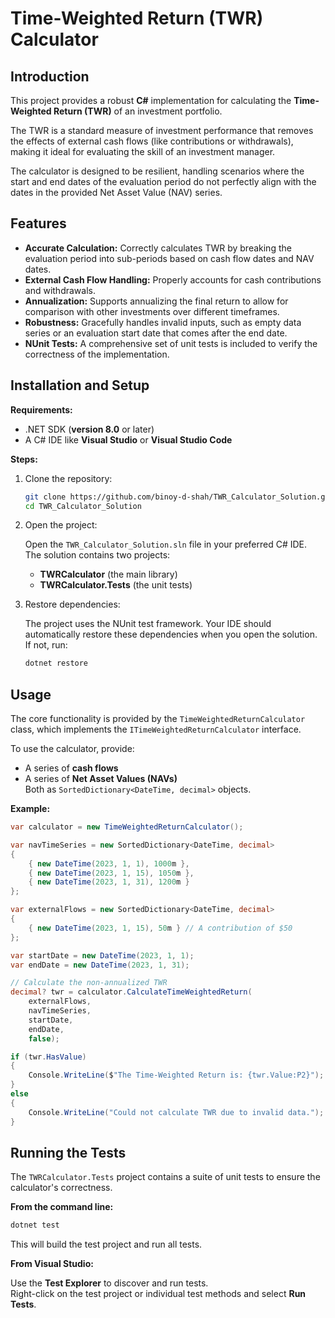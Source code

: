 # Time-Weighted Return (TWR) Calculator

## Introduction
This project provides a robust **C#** implementation for calculating the **Time-Weighted Return (TWR)** of an investment portfolio. 

The TWR is a standard measure of investment performance that removes the effects of external cash flows (like contributions or withdrawals), making it ideal for evaluating the skill of an investment manager.

The calculator is designed to be resilient, handling scenarios where the start and end dates of the evaluation period do not perfectly align with the dates in the provided Net Asset Value (NAV) series.

## Features
- **Accurate Calculation:** Correctly calculates TWR by breaking the evaluation period into sub-periods based on cash flow dates and NAV dates.  
- **External Cash Flow Handling:** Properly accounts for cash contributions and withdrawals.  
- **Annualization:** Supports annualizing the final return to allow for comparison with other investments over different timeframes.  
- **Robustness:** Gracefully handles invalid inputs, such as empty data series or an evaluation start date that comes after the end date.  
- **NUnit Tests:** A comprehensive set of unit tests is included to verify the correctness of the implementation.  

## Installation and Setup
**Requirements:**
- .NET SDK (**version 8.0** or later)  
- A C# IDE like **Visual Studio** or **Visual Studio Code**  

**Steps:**
1. Clone the repository:
   ```bash
   git clone https://github.com/binoy-d-shah/TWR_Calculator_Solution.git
   cd TWR_Calculator_Solution
   ```

2. Open the project:  
   
   Open the `TWR_Calculator_Solution.sln` file in your preferred C# IDE.  
   The solution contains two projects:  
   - **TWRCalculator** (the main library)  
   - **TWRCalculator.Tests** (the unit tests)

3. Restore dependencies:  
   
   The project uses the NUnit test framework. Your IDE should automatically restore these dependencies when you open the solution.  
   If not, run:
   ```bash
   dotnet restore
   ```

## Usage
The core functionality is provided by the `TimeWeightedReturnCalculator` class, which implements the `ITimeWeightedReturnCalculator` interface.

To use the calculator, provide:
- A series of **cash flows**
- A series of **Net Asset Values (NAVs)**  
Both as `SortedDictionary<DateTime, decimal>` objects.

**Example:**
```csharp
var calculator = new TimeWeightedReturnCalculator();

var navTimeSeries = new SortedDictionary<DateTime, decimal>
{
    { new DateTime(2023, 1, 1), 1000m },
    { new DateTime(2023, 1, 15), 1050m },
    { new DateTime(2023, 1, 31), 1200m }
};

var externalFlows = new SortedDictionary<DateTime, decimal>
{
    { new DateTime(2023, 1, 15), 50m } // A contribution of $50
};

var startDate = new DateTime(2023, 1, 1);
var endDate = new DateTime(2023, 1, 31);

// Calculate the non-annualized TWR
decimal? twr = calculator.CalculateTimeWeightedReturn(
    externalFlows,
    navTimeSeries,
    startDate,
    endDate,
    false);

if (twr.HasValue)
{
    Console.WriteLine($"The Time-Weighted Return is: {twr.Value:P2}");
}
else
{
    Console.WriteLine("Could not calculate TWR due to invalid data.");
}
```

## Running the Tests
The `TWRCalculator.Tests` project contains a suite of unit tests to ensure the calculator's correctness.

**From the command line:**
```bash
dotnet test
```
This will build the test project and run all tests.

**From Visual Studio:**

Use the **Test Explorer** to discover and run tests.  
Right-click on the test project or individual test methods and select **Run Tests**.

